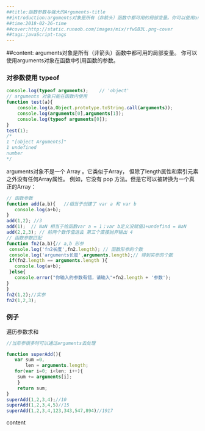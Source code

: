 ```yaml
---
##title:函数参数与强大的Arguments-title
##introduction:arguments对象是所有（非箭头）函数中都可用的局部变量。你可以使用arguments对象在函数中引用函数的参数。-introduction
##time:2018-02-26-time
##cover:http://static.runoob.com/images/mix/rfwDB3L.png-cover
##tags:javaScript-tags
---
```


##content:
arguments对象是所有（非箭头）函数中都可用的局部变量。
你可以使用arguments对象在函数中引用函数的参数。

### 对参数使用 typeof
```JavaScript
console.log(typeof arguments);    // 'object'
// arguments 对象只能在函数内使用
function test(a){
    console.log(a,Object.prototype.toString.call(arguments));
    console.log(arguments[0],arguments[1]);
    console.log(typeof arguments[0]);
}
test(1);
/*
1 "[object Arguments]"
1 undefined
number
*/
```
arguments对象不是一个 Array 。它类似于Array，
但除了length属性和索引元素之外没有任何Array属性。
例如，它没有 pop 方法。但是它可以被转换为一个真正的Array：

 ```JavaScript
// 函数参数
function add(a,b){   //相当于创建了 var a 和 var b
    console.log(a+b);
}
add(1,2); //3
add(1);  // NaN 相当于给函数var a = 1；var b定义没赋值1+undefind = NaN
add(2,2,3); // 前两个数传值进去 第三个直接抛弃输出 4
// 函数参数匹配
function fn2(a,b){// a,b 形参
  console.log('fn2长度',fn2.length); // 函数形参的个数
  console.log('arguments长度',arguments.length);// 得到实参的个数
  if(fn2.length == arguments.length ){
    console.log(a+b);
  }else{
    console.error("你输入的参数有错，请输入"+fn2.length + '参数');
 }
}
fn2(1,2);//实参
fn2(1,2,3);
````
### 例子
遍历参数求和

```JavaScript
//当形参很多时可以通过arguments去处理

function superAdd(){
   var sum =0,
       len = arguments.length;
   for(var i=0; i<len; i++){
    sum += arguments[i];
    }
    return sum;
}
superAdd(1,2,3,4);//10
superAdd(1,2,3,4,5)//15
superAdd(1,2,3,4,123,343,547,894)//1917
```
content
